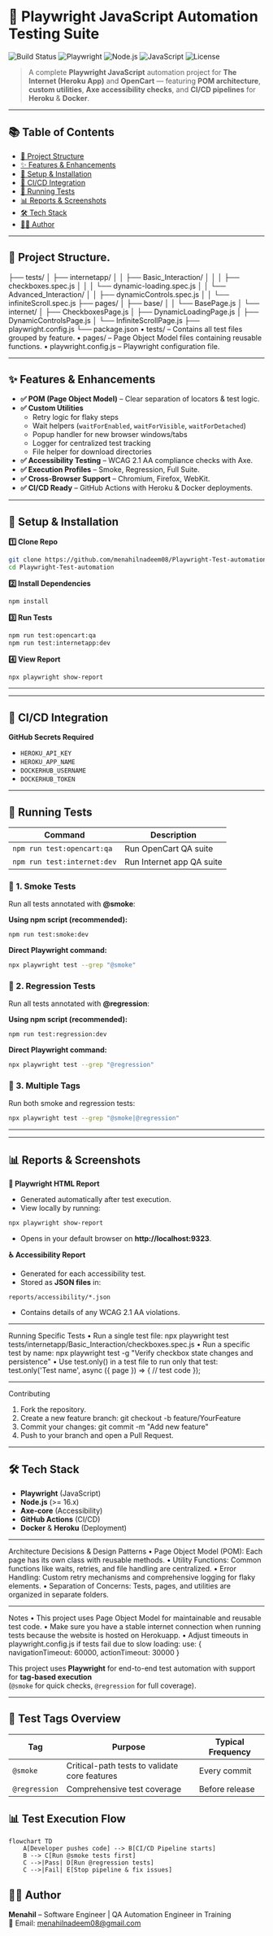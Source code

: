 # 🚀 Playwright JavaScript Automation Testing Suite

![Build Status](https://img.shields.io/github/actions/workflow/status/your-username/playwright-automation/deploy.yml?style=for-the-badge)
![Playwright](https://img.shields.io/badge/Framework-Playwright-2D3748?style=for-the-badge&logo=playwright)
![Node.js](https://img.shields.io/badge/Node.js-16+-43853D?style=for-the-badge&logo=node.js&logoColor=white)
![JavaScript](https://img.shields.io/badge/JavaScript-ES6+-F7DF1E?style=for-the-badge&logo=javascript&logoColor=black)
![License](https://img.shields.io/badge/license-MIT-green?style=for-the-badge)

> A complete **Playwright JavaScript** automation project for **The Internet (Heroku App)** and **OpenCart** — featuring **POM architecture**, **custom utilities**, **Axe accessibility checks**, and **CI/CD pipelines** for **Heroku** & **Docker**.

________________________________________
## 📚 Table of Contents
- [📂 Project Structure](#-project-structure)
- [✨ Features & Enhancements](#-features--enhancements)
- [🚀 Setup & Installation](#-setup--installation)
- [🔄 CI/CD Integration](#-cicd-integration)
- [🧪 Running Tests](#-running-tests)
- [📊 Reports & Screenshots](#-reports--screenshots)
- [🛠 Tech Stack](#-tech-stack)
- [👩‍💻 Author](#-author)
________________________________________
## 📂 Project Structure.
├── tests/
│   ├── internetapp/
│   │   ├── Basic_Interaction/
│   │   │   ├── checkboxes.spec.js
│   │   │   └── dynamic-loading.spec.js
│   │   └── Advanced_Interaction/
│   │       ├── dynamicControls.spec.js
│   │       └── infiniteScroll.spec.js
├── pages/
│   ├── base/
│   │   └── BasePage.js
│   └── internet/
│       ├── CheckboxesPage.js
│       ├── DynamicLoadingPage.js
│       ├── DynamicControlsPage.js
│       └── InfiniteScrollPage.js
├── playwright.config.js
└── package.json
•	tests/ – Contains all test files grouped by feature.
•	pages/ – Page Object Model files containing reusable functions.
•	playwright.config.js – Playwright configuration file.
________________________________________

## ✨ Features & Enhancements
- **✅ POM (Page Object Model)** – Clear separation of locators & test logic.
- **✅ Custom Utilities**
  - Retry logic for flaky steps
  - Wait helpers (`waitForEnabled`, `waitForVisible`, `waitForDetached`)
  - Popup handler for new browser windows/tabs
  - Logger for centralized test tracking
  - File helper for download directories
- **✅ Accessibility Testing** – WCAG 2.1 AA compliance checks with Axe.
- **✅ Execution Profiles** – Smoke, Regression, Full Suite.
- **✅ Cross-Browser Support** – Chromium, Firefox, WebKit.
- **✅ CI/CD Ready** – GitHub Actions with Heroku & Docker deployments.
_______________________________________
## 🚀 Setup & Installation

**1️⃣ Clone Repo**
```bash
git clone https://github.com/menahilnadeem08/Playwright-Test-automation
cd Playwright-Test-automation
```

**2️⃣ Install Dependencies**
```bash
npm install
```

**3️⃣ Run Tests**
```bash
npm run test:opencart:qa
npm run test:internetapp:dev
```

**4️⃣ View Report**
```bash
npx playwright show-report
```

---
_______________________________________
## 🔄 CI/CD Integration

**GitHub Secrets Required**
- `HEROKU_API_KEY`
- `HEROKU_APP_NAME`
- `DOCKERHUB_USERNAME`
- `DOCKERHUB_TOKEN`
________________________________________
## 🧪 Running Tests

| Command | Description |
|---------|-------------|
| `npm run test:opencart:qa` | Run OpenCart QA suite |
| `npm run test:internet:dev` | Run Internet app QA suite |
### 🔹 1. Smoke Tests
Run all tests annotated with **@smoke**:

**Using npm script (recommended):**
```bash
npm run test:smoke:dev
```

**Direct Playwright command:**
```bash
npx playwright test --grep "@smoke"
```
### 🔹 2. Regression Tests
Run all tests annotated with **@regression**:

**Using npm script (recommended):**
```bash
npm run test:regression:dev
```

**Direct Playwright command:**
```bash
npx playwright test --grep "@regression"
```

### 🔹 3. Multiple Tags
Run both smoke and regression tests:
```bash
npx playwright test --grep "@smoke|@regression"
```

---
_______________________________________

## 📊 Reports & Screenshots

**📄 Playwright HTML Report**
- Generated automatically after test execution.
- View locally by running:
```bash
npx playwright show-report
```
- Opens in your default browser on **http://localhost:9323**.

**♿ Accessibility Report**
- Generated for each accessibility test.
- Stored as **JSON files** in:  
```
reports/accessibility/*.json
```
- Contains details of any WCAG 2.1 AA violations.
________________________________________
Running Specific Tests
•	Run a single test file:
npx playwright test tests/internetapp/Basic_Interaction/checkboxes.spec.js
•	Run a specific test by name:
npx playwright test -g "Verify checkbox state changes and persistence"
•	Use test.only() in a test file to run only that test:
test.only('Test name', async ({ page }) => {
  // test code
});
____________________________________
Contributing
1.	Fork the repository.
2.	Create a new feature branch:
git checkout -b feature/YourFeature
3.	Commit your changes:
git commit -m "Add new feature"
4.	Push to your branch and open a Pull Request.
________________________________________
## 🛠 Tech Stack
- **Playwright** (JavaScript)
- **Node.js** (>= 16.x)
- **Axe-core** (Accessibility)
- **GitHub Actions** (CI/CD)
- **Docker** & **Heroku** (Deployment)
________________________________________
Architecture Decisions & Design Patterns
•	Page Object Model (POM): Each page has its own class with reusable methods.
•	Utility Functions: Common functions like waits, retries, and file handling are centralized.
•	Error Handling: Custom retry mechanisms and comprehensive logging for flaky elements.
•	Separation of Concerns: Tests, pages, and utilities are organized in separate folders.
_______________________________________

Notes
•	This project uses Page Object Model for maintainable and reusable test code.
•	Make sure you have a stable internet connection when running tests because the website is hosted on Herokuapp.
•	Adjust timeouts in playwright.config.js if tests fail due to slow loading:
use: {
  navigationTimeout: 60000,
  actionTimeout: 30000
}

This project uses **Playwright** for end-to-end test automation with support for **tag-based execution**  
(`@smoke` for quick checks, `@regression` for full coverage).

---

## 📌 Test Tags Overview

| Tag          | Purpose                                        | Typical Frequency |
|--------------|------------------------------------------------|-------------------|
| `@smoke`     | Critical-path tests to validate core features  | Every commit      |
| `@regression`| Comprehensive test coverage                    | Before release    |

## 📊 Test Execution Flow

```mermaid
flowchart TD
    A[Developer pushes code] --> B[CI/CD Pipeline starts]
    B --> C[Run @smoke tests first]
    C -->|Pass| D[Run @regression tests]
    C -->|Fail| E[Stop pipeline & fix issues]
```
##

## 👩‍💻 Author
**Menahil** – Software Engineer | QA Automation Engineer in Training  
📧 Email: menahilnadeem08@gmail.com  


